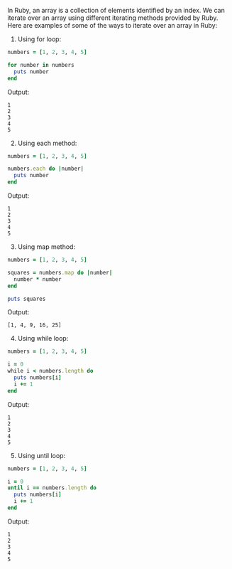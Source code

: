 In Ruby, an array is a collection of elements identified by an index. We can iterate over an array using different iterating methods provided by Ruby. Here are examples of some of the ways to iterate over an array in Ruby:

1. Using for loop:

```ruby
numbers = [1, 2, 3, 4, 5]

for number in numbers
  puts number
end
```

Output:
```
1
2
3
4
5
```

2. Using each method:

```ruby
numbers = [1, 2, 3, 4, 5]

numbers.each do |number|
  puts number
end
```

Output:
```
1
2
3
4
5
```

3. Using map method:

```ruby
numbers = [1, 2, 3, 4, 5]

squares = numbers.map do |number|
  number * number
end

puts squares
```

Output:
```
[1, 4, 9, 16, 25]
```

4. Using while loop:

```ruby
numbers = [1, 2, 3, 4, 5]

i = 0
while i < numbers.length do
  puts numbers[i]
  i += 1
end
```

Output:
```
1
2
3
4
5
```

5. Using until loop:

```ruby
numbers = [1, 2, 3, 4, 5]

i = 0
until i == numbers.length do
  puts numbers[i]
  i += 1
end
```

Output:
```
1
2
3
4
5
```